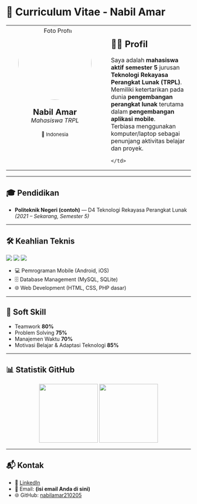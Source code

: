 # 📄 Curriculum Vitae - Nabil Amar

<table>
  <tr>
    <td width="250" align="center" valign="top">
      <img src="https://avatars.githubusercontent.com/u/165237838?s=400&u=3b531a3f4fba803d2fbb6ea8688b0c4ebdb0c157&v=4" 
           width="200" 
           alt="Foto Profil"
           style="border-radius:50%;" />
      <br/><br/>
      <b style="font-size: 22px;">Nabil Amar</b>
      <br/>
      <i>Mahasiswa TRPL</i>
      <br/><br/>
      <small>📍 Indonesia</small>
    </td>
    <td valign="top" style="padding-left: 20px;">
      
## 👨‍🎓 Profil  
Saya adalah **mahasiswa aktif semester 5** jurusan **Teknologi Rekayasa Perangkat Lunak (TRPL)**.  
Memiliki ketertarikan pada dunia **pengembangan perangkat lunak** terutama dalam **pengembangan aplikasi mobile**.  
Terbiasa menggunakan komputer/laptop sebagai penunjang aktivitas belajar dan proyek.  

    </td>
  </tr>
</table>

---

## 🎓 Pendidikan  
- **Politeknik Negeri (contoh)** — D4 Teknologi Rekayasa Perangkat Lunak  
  *(2021 – Sekarang, Semester 5)*

---

## 🛠️ Keahlian Teknis  
<p align="left">
  <img src="https://img.shields.io/badge/Java-%23ED8B00.svg?style=for-the-badge&logo=openjdk&logoColor=white"/>
  <img src="https://img.shields.io/badge/Kotlin-%230095D5.svg?style=for-the-badge&logo=kotlin&logoColor=white"/>
  <img src="https://img.shields.io/badge/Swift-%23FA7343.svg?style=for-the-badge&logo=swift&logoColor=white"/>
</p>

- 💻 Pemrograman Mobile (Android, iOS)  
- 🗄️ Database Management (MySQL, SQLite)  
- 🌐 Web Development (HTML, CSS, PHP dasar)  

---

## 🤝 Soft Skill  
- Teamwork **80%**  
- Problem Solving **75%**  
- Manajemen Waktu **70%**  
- Motivasi Belajar & Adaptasi Teknologi **85%**  

---

## 📊 Statistik GitHub  
<p align="center">
  <img src="https://github-readme-stats.vercel.app/api?username=nabilamar210205&show_icons=true&theme=tokyonight" height="160"/>
  <img src="https://github-readme-stats.vercel.app/api/top-langs/?username=nabilamar210205&layout=compact&theme=tokyonight" height="160"/>
</p>

---

## 📬 Kontak  
- 💼 [LinkedIn](https://www.linkedin.com/in/nabil-amar-abiyyi-101125304?utm_source=share&utm_campaign=share_via&utm_content=profile&utm_medium=android_app)  
- 📧 Email: **(isi email Anda di sini)**  
- 🌐 GitHub: [nabilamar210205](https://github.com/nabilamar210205)  
